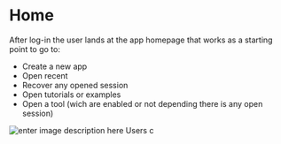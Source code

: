 # Home
After log-in the user lands at the app homepage that works as a starting point to go to:
 - Create a new app
 - Open recent
 - Recover any opened session
 - Open tutorials or examples
 - Open a tool (wich are enabled or not depending there is any open session)

![enter image description here](http://img.pyplan.org/app%20home.png)
Users c
<!--stackedit_data:
eyJoaXN0b3J5IjpbMTgyNjM2MjEwNywxMjc4NTA5NTgwXX0=
-->
